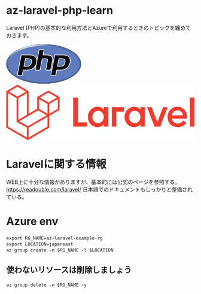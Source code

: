 # az-laravel-php-learn

Laravel (PHP)の基本的な利用方法とAzureで利用するときのトピックを纏めておきます。

![image](./new-php-logo.png)
![image](./laravel.png)

# Laravelに関する情報
WEB上に十分な情報がありますが、基本的には公式のページを参照する。
https://readouble.com/laravel/
日本語でのドキュメントもしっかりと整備されている。

# Azure env
```
export RG_NAME=az-laravel-example-rg
export LOCATION=japaneast
az group create -n $RG_NAME -l $LOCATION
```

## 使わないリソースは削除しましょう
```
az group delete -n $RG_NAME -y
```